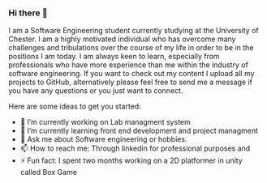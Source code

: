 ### Hi there 👋

I am a Software Engineering student currently studying at the University of Chester. I am a highly motivated individual who has overcome many challenges and tribulations over the course of my life in order to be in the positions I am today. I am always keen to learn, especially from professionals who have more experience than me within the industry of software engineering. If you want to check out my content I upload all my projects to GitHub, alternatively please feel free to send me a message if you have any questions or you just want to connect.

Here are some ideas to get you started:

- 🔭 I’m currently working on Lab managment system
- 🌱 I’m currently learning front end development and project managment
- 💬 Ask me about Software engineering or hobbies.
- 📫 How to reach me: Through linkedin for professional purposes and 
- ⚡ Fun fact: I spent two months working on a 2D platformer in unity called Box Game

